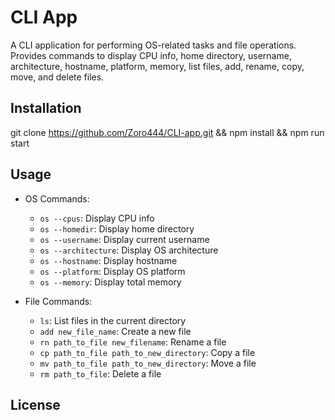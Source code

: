 # CLI App

A CLI application for performing OS-related tasks and file operations. 
Provides commands to display CPU info, home directory, username, architecture, hostname, platform, memory, list files, add, rename, copy, move, and delete files.

## Installation

git clone https://github.com/Zoro444/CLI-app.git && npm install && npm run start

## Usage

- OS Commands:
  - `os --cpus`: Display CPU info
  - `os --homedir`: Display home directory
  - `os --username`: Display current username
  - `os --architecture`: Display OS architecture
  - `os --hostname`: Display hostname
  - `os --platform`: Display OS platform
  - `os --memory`: Display total memory

- File Commands:
  - `ls`: List files in the current directory
  - `add new_file_name`: Create a new file
  - `rn path_to_file new_filename`: Rename a file
  - `cp path_to_file path_to_new_directory`: Copy a file
  - `mv path_to_file path_to_new_directory`: Move a file
  - `rm path_to_file`: Delete a file

## License

